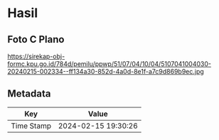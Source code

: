 # Hasil

## Foto C Plano

https://sirekap-obj-formc.kpu.go.id/784d/pemilu/ppwp/51/07/04/10/04/5107041004030-20240215-002334--ff134a30-852d-4a0d-8e1f-a7c9d869b9ec.jpg


## Metadata

| Key        | Value               |
| ---------- | ------------------- |
| Time Stamp | 2024-02-15 19:30:26 |



